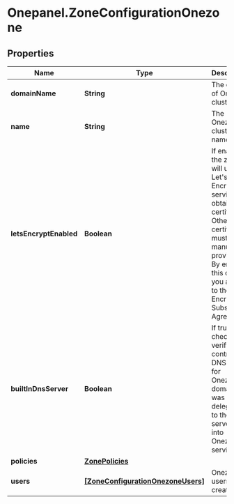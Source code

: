 # Onepanel.ZoneConfigurationOnezone

## Properties
Name | Type | Description | Notes
------------ | ------------- | ------------- | -------------
**domainName** | **String** | The domain of Onezone cluster. | [optional] 
**name** | **String** | The Onezone cluster name. | [optional] 
**letsEncryptEnabled** | **Boolean** | If enabled the zone will use Let&#39;s Encrypt service to obtain SSL certificates. Otherwise certificates must be manually provided. By enabling this option you agree to the Let&#39;s Encrypt Subscriber Agreement.  | [optional] [default to false]
**builtInDnsServer** | **Boolean** | If true, DNS check will verify that control of DNS zone for Onezone&#39;s domain was delegated to the DNS server built into Onezone service.  | [optional] 
**policies** | [**ZonePolicies**](ZonePolicies.md) |  | [optional] 
**users** | [**[ZoneConfigurationOnezoneUsers]**](ZoneConfigurationOnezoneUsers.md) | Onezone users to be created. | [optional] 


